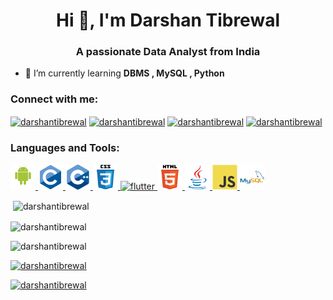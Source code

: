 <h1 align="center">Hi 👋, I'm Darshan Tibrewal</h1>
<h3 align="center">A passionate Data Analyst from India</h3>



- 🌱 I’m currently learning **DBMS , MySQL , Python**

<h3 align="left">Connect with me:</h3>
<p align="left">
<a href="https://twitter.com/darshantibrewal" target="blank"><img align="center" src="https://raw.githubusercontent.com/rahuldkjain/github-profile-readme-generator/master/src/images/icons/Social/twitter.svg" alt="darshantibrewal" height="30" width="40" /></a>
<a href="https://linkedin.com/in/darshantibrewal" target="blank"><img align="center" src="https://raw.githubusercontent.com/rahuldkjain/github-profile-readme-generator/master/src/images/icons/Social/linked-in-alt.svg" alt="darshantibrewal" height="30" width="40" /></a>
<a href="https://fb.com/darshantibrewal" target="blank"><img align="center" src="https://raw.githubusercontent.com/rahuldkjain/github-profile-readme-generator/master/src/images/icons/Social/facebook.svg" alt="darshantibrewal" height="30" width="40" /></a>
<a href="https://instagram.com/darshantibrewal" target="blank"><img align="center" src="https://raw.githubusercontent.com/rahuldkjain/github-profile-readme-generator/master/src/images/icons/Social/instagram.svg" alt="darshantibrewal" height="30" width="40" /></a>
</p>

<h3 align="left">Languages and Tools:</h3>
<p align="left"> <a href="https://developer.android.com" target="_blank" rel="noreferrer"> <img src="https://raw.githubusercontent.com/devicons/devicon/master/icons/android/android-original-wordmark.svg" alt="android" width="40" height="40"/> </a> <a href="https://www.cprogramming.com/" target="_blank" rel="noreferrer"> <img src="https://raw.githubusercontent.com/devicons/devicon/master/icons/c/c-original.svg" alt="c" width="40" height="40"/> </a> <a href="https://www.w3schools.com/cpp/" target="_blank" rel="noreferrer"> <img src="https://raw.githubusercontent.com/devicons/devicon/master/icons/cplusplus/cplusplus-original.svg" alt="cplusplus" width="40" height="40"/> </a> <a href="https://www.w3schools.com/css/" target="_blank" rel="noreferrer"> <img src="https://raw.githubusercontent.com/devicons/devicon/master/icons/css3/css3-original-wordmark.svg" alt="css3" width="40" height="40"/> </a> <a href="https://flutter.dev" target="_blank" rel="noreferrer"> <img src="https://www.vectorlogo.zone/logos/flutterio/flutterio-icon.svg" alt="flutter" width="40" height="40"/> </a> <a href="https://www.w3.org/html/" target="_blank" rel="noreferrer"> <img src="https://raw.githubusercontent.com/devicons/devicon/master/icons/html5/html5-original-wordmark.svg" alt="html5" width="40" height="40"/> </a> <a href="https://www.java.com" target="_blank" rel="noreferrer"> <img src="https://raw.githubusercontent.com/devicons/devicon/master/icons/java/java-original.svg" alt="java" width="40" height="40"/> </a> <a href="https://developer.mozilla.org/en-US/docs/Web/JavaScript" target="_blank" rel="noreferrer"> <img src="https://raw.githubusercontent.com/devicons/devicon/master/icons/javascript/javascript-original.svg" alt="javascript" width="40" height="40"/> </a> <a href="https://www.mysql.com/" target="_blank" rel="noreferrer"> <img src="https://raw.githubusercontent.com/devicons/devicon/master/icons/mysql/mysql-original-wordmark.svg" alt="mysql" width="40" height="40"/> </a> </p>

<!-- <p><img align="left" src="https://github-readme-stats.vercel.app/api/top-langs?username=darshantibrewal&show_icons=true&locale=en&layout=compact" alt="darshantibrewal" /></p> -->

<p>&nbsp;<img align="center" src="https://github-readme-stats.vercel.app/api?username=darshantibrewal&show_icons=true&locale=en" alt="darshantibrewal" /></p>

<p><img align="center" src="https://github-readme-streak-stats.herokuapp.com/?user=darshantibrewal&" alt="darshantibrewal" /></p>

<p align="left"> <img src="https://komarev.com/ghpvc/?username=darshantibrewal&label=Profile%20views&color=0e75b6&style=flat" alt="darshantibrewal" /> </p>

<p align="left"> <a href="https://github.com/ryo-ma/github-profile-trophy"><img src="https://github-profile-trophy.vercel.app/?username=darshantibrewal" alt="darshantibrewal" /></a> </p>

 <p align="left"> <a href="https://twitter.com/darshantibrewal" target="blank"><img src="https://img.shields.io/twitter/follow/darshantibrewal?logo=twitter&style=for-the-badge" alt="darshantibrewal" /></a> </p>
